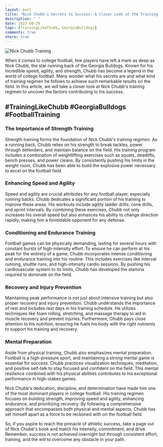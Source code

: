 ```yaml
---
layout: post
title: "Nick Chubb's Secrets to Success: A Closer Look at the Training Regimen of the Georgia Bulldogs' Star Player"
description: " "
date: 2023-09-20
tags: [TrainingLikeChubb, GeorgiaBulldogs]
comments: true
share: true
---
```


![Nick Chubb Training](https://source.unsplash.com/1600x900/?fitness,football)

When it comes to college football, few players have left a mark as deep as Nick Chubb, the star running back of the Georgia Bulldogs. Known for his incredible speed, agility, and strength, Chubb has become a legend in the world of college football. Many wonder what his secrets are and what kind of training regimen he follows to achieve such remarkable results on the field. In this article, we will take a closer look at Nick Chubb's training regimen to uncover the factors contributing to his success.

## #TrainingLikeChubb #GeorgiaBulldogs #FootballTraining

### The Importance of Strength Training

Strength training forms the foundation of Nick Chubb's training regimen. As a running back, Chubb relies on his strength to break tackles, power through defenders, and maintain balance on the field. His training program includes a combination of weightlifting exercises such as squats, deadlifts, bench presses, and power cleans. By consistently pushing his limits in the weight room, Chubb has been able to build the explosive power necessary to excel on the football field.

### Enhancing Speed and Agility

Speed and agility are crucial attributes for any football player, especially running backs. Chubb dedicates a significant portion of his training to improve these areas. His workouts include agility ladder drills, cone drills, and sprint intervals. By combining these exercises, Chubb not only increases his overall speed but also enhances his ability to change direction rapidly, making him a formidable opponent for any defense.

### Conditioning and Endurance Training

Football games can be physically demanding, lasting for several hours with constant bursts of high-intensity effort. To ensure he can perform at his peak for the entirety of a game, Chubb incorporates intense conditioning and endurance training into his routine. This includes exercises like interval running, shuttle runs, and high-intensity cardio sessions. By pushing his cardiovascular system to its limits, Chubb has developed the stamina required to dominate on the field.

### Recovery and Injury Prevention

Maintaining peak performance is not just about intensive training but also proper recovery and injury prevention. Chubb understands the importance of rest and includes rest days in his training schedule. He utilizes techniques like foam rolling, stretching, and massage therapy to aid in muscle recovery and prevent injuries. Furthermore, Chubb pays close attention to his nutrition, ensuring he fuels his body with the right nutrients to support his training and recovery.

### Mental Preparation

Aside from physical training, Chubb also emphasizes mental preparation. Football is a high-pressure sport, and maintaining a strong mental game is essential for success. Chubb practices visualization techniques, meditation, and positive self-talk to stay focused and confident on the field. This mental resilience combined with his physical abilities contributes to his exceptional performance in high-stakes games.

Nick Chubb's dedication, discipline, and determination have made him one of the most dominant players in college football. His training regimen focuses on building strength, improving speed and agility, enhancing endurance, and prioritizing recovery. By following a comprehensive approach that encompasses both physical and mental aspects, Chubb has set himself apart as a force to be reckoned with on the football field.

So, if you aspire to reach the pinnacle of athletic success, take a page out of Nick Chubb's book and match his intensity, commitment, and drive. Remember, success is not achieved overnight but through consistent effort, training, and the will to overcome any obstacle in your path.